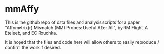 # mmAffy

This is the github repo of data files and analysis scripts for a paper
"Affymetrix(r) Mismatch (MM) Probes: Useful After All", by RM Flight, A Eteleeb,
and EC Rouchka.

It is hoped that the files and code here will allow others to easily reproduce / confirm the work if desired.


